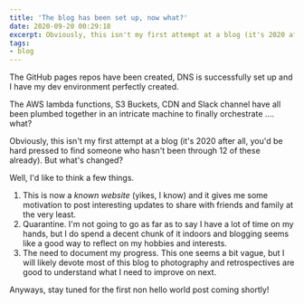 ```yaml
---
title: 'The blog has been set up, now what?'
date: 2020-09-20 00:29:18
excerpt: Obviously, this isn't my first attempt at a blog (it's 2020 after all, you'd be hard pressed to find someone who hasn't been through 12 of these already). But what's changed?
tags:
- blog
---
```


The GitHub pages repos have been created, DNS is successfully set up and I have my dev environment perfectly created.

The AWS lambda functions, S3 Buckets, CDN and Slack channel have all been plumbed together in an intricate machine to finally orchestrate .... what?

Obviously, this isn't my first attempt at a blog (it's 2020 after all, you'd be hard pressed to find someone who hasn't been through 12 of these already). But what's changed?

Well, I'd like to think a few things.

1. This is now a *known website* (yikes, I know) and it gives me some motivation to post interesting updates to share with friends and family at the very least.
2. Quarantine. I'm not going to go as far as to say I have a lot of time on my hands, but I do spend a decent chunk of it indoors and blogging seems like a good way to reflect on my hobbies and interests.
3. The need to document my progress. This one seems a bit vague, but I will likely devote most of this blog to photography and retrospectives are good to understand what I need to improve on next.

Anyways, stay tuned for the first non hello world post coming shortly!

